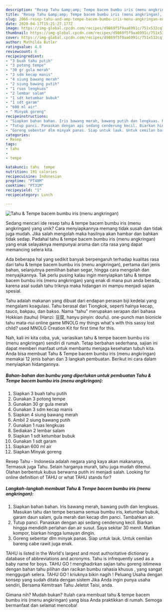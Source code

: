 ```yaml
---
description: "Resep Tahu &amp;amp; Tempe bacem bumbu iris (menu angkringan), Enak"
title: "Resep Tahu &amp;amp; Tempe bacem bumbu iris (menu angkringan), Enak"
slug: 2066-resep-tahu-and-amp-tempe-bacem-bumbu-iris-menu-angkringan-enak
date: 2020-04-17T15:21:27.177Z
image: https://img-global.cpcdn.com/recipes/d9869f5f9aa6991c/751x532cq70/tahu-tempe-bacem-bumbu-iris-menu-angkringan-foto-resep-utama.jpg
thumbnail: https://img-global.cpcdn.com/recipes/d9869f5f9aa6991c/751x532cq70/tahu-tempe-bacem-bumbu-iris-menu-angkringan-foto-resep-utama.jpg
cover: https://img-global.cpcdn.com/recipes/d9869f5f9aa6991c/751x532cq70/tahu-tempe-bacem-bumbu-iris-menu-angkringan-foto-resep-utama.jpg
author: Mathilda Butler
ratingvalue: 4.8
reviewcount: 6
recipeingredient:
- "3 buah tahu putih"
- "3 potong tempe"
- "30 gr gula merah"
- "3 sdm kecap manis"
- "4 siung bawang merah"
- "2 siung bawang putih"
- "1 ruas lengkuas"
- "2 lembar salam"
- "1 sdt ketumbar bubuk"
- "1 sdt garam"
- "600 ml air"
- " Minyak goreng"
recipeinstructions:
- "Siapkan bahan bahan. Iris bawang merah, bawang putih dan lengkuas. Masukan tahu dan tempe bersama semua bumbu iris, ketumbar bubuk, garam daun salam, gula merah dan kecap dlm panci. Tambahkan air."
- "Tutup panci. Panaskan dengan api sedang cenderung kecil. Biarkan hingga mendidih perlahan dan air susut. Saya sekitar 30 menit. Matikan kompor, biarkan hingga lumayan dingin."
- "Goreng sebentar dlm minyak panas. Siap untuk lauk. Untuk cemilan bareng cabe rawit juga enak."
categories:
- Resep
tags:
- tahu
- 
- tempe

katakunci: tahu  tempe 
nutrition: 191 calories
recipecuisine: Indonesian
preptime: "PT40M"
cooktime: "PT31M"
recipeyield: "1"
recipecategory: Lunch

---
```



![Tahu &amp; Tempe bacem bumbu iris (menu angkringan)](https://img-global.cpcdn.com/recipes/d9869f5f9aa6991c/751x532cq70/tahu-tempe-bacem-bumbu-iris-menu-angkringan-foto-resep-utama.jpg)

Sedang mencari ide resep tahu &amp; tempe bacem bumbu iris (menu angkringan) yang unik? Cara menyiapkannya memang tidak susah dan tidak juga mudah. Jika salah mengolah maka hasilnya akan hambar dan bahkan tidak sedap. Padahal tahu &amp; tempe bacem bumbu iris (menu angkringan) yang enak selayaknya mempunyai aroma dan cita rasa yang dapat memancing selera kita.

Ada beberapa hal yang sedikit banyak berpengaruh terhadap kualitas rasa dari tahu &amp; tempe bacem bumbu iris (menu angkringan), pertama dari jenis bahan, selanjutnya pemilihan bahan segar, hingga cara mengolah dan menyajikannya. Tak perlu pusing kalau ingin menyiapkan tahu &amp; tempe bacem bumbu iris (menu angkringan) yang enak di mana pun anda berada, karena asal sudah tahu triknya maka hidangan ini mampu menjadi sajian spesial.

Tahu adalah makanan yang dibuat dari endapan perasan biji kedelai yang mengalami koagulasi. Tahu berasal dari Tiongkok, seperti halnya kecap, tauco, bakpau, dan bakso. Nama &#34;tahu&#34; merupakan serapan dari bahasa Hokkian (tauhu) (Hanzi: 豆腐, hanyu pinyin: doufu). one-punch man bionicle tahu mata-nui online game MNOLG my things what&#39;s with this sassy lost child? used MNOLG Creation Kit for first time for this.


Nah, kali ini kita coba, yuk, variasikan tahu &amp; tempe bacem bumbu iris (menu angkringan) sendiri di rumah. Tetap berbahan sederhana, sajian ini dapat memberi manfaat untuk membantu menjaga kesehatan tubuh kita. Anda bisa membuat Tahu &amp; Tempe bacem bumbu iris (menu angkringan) memakai 12 jenis bahan dan 3 langkah pembuatan. Berikut ini cara dalam menyiapkan hidangannya.

<!--inarticleads1-->

##### Bahan-bahan dan bumbu yang diperlukan untuk pembuatan Tahu &amp; Tempe bacem bumbu iris (menu angkringan):

1. Siapkan 3 buah tahu putih
1. Gunakan 3 potong tempe
1. Gunakan 30 gr gula merah
1. Gunakan 3 sdm kecap manis
1. Siapkan 4 siung bawang merah
1. Ambil 2 siung bawang putih
1. Gunakan 1 ruas lengkuas
1. Sediakan 2 lembar salam
1. Siapkan 1 sdt ketumbar bubuk
1. Gunakan 1 sdt garam
1. Siapkan 600 ml air
1. Siapkan  Minyak goreng


Resep Tahu - Indonesia adalah negara yang kaya akan makananya, Termasuk juga Tahu. Selain harganya murah, tahu juga mudah ditemui. Olahan berbentuk kubus berwarna putih ini menjadi salah. Looking for online definition of TAHU or what TAHU stands for? 

<!--inarticleads2-->

##### Langkah-langkah membuat Tahu &amp; Tempe bacem bumbu iris (menu angkringan):

1. Siapkan bahan bahan. Iris bawang merah, bawang putih dan lengkuas. Masukan tahu dan tempe bersama semua bumbu iris, ketumbar bubuk, garam daun salam, gula merah dan kecap dlm panci. Tambahkan air.
1. Tutup panci. Panaskan dengan api sedang cenderung kecil. Biarkan hingga mendidih perlahan dan air susut. Saya sekitar 30 menit. Matikan kompor, biarkan hingga lumayan dingin.
1. Goreng sebentar dlm minyak panas. Siap untuk lauk. Untuk cemilan bareng cabe rawit juga enak.


TAHU is listed in the World&#39;s largest and most authoritative dictionary database of abbreviations and acronyms. Tahu is infrequently used as a baby name for boys. TAHU GO ! menghadirkan sajian tahu goreng istimewa dengan bahan tahu pilihan dan racikan bumbu rahasia khusus , yang sangat menggugah selera. TAHU GO ! kriuknya bikin nagih ! Peluang Usaha dengan konsep yang sudah ditata dengan sistem Jika Anda ingin punya usaha sendiri, Bersama Kemitraan Tahu Jeletot Taisi, anda. 

Gimana nih? Mudah bukan? Itulah cara membuat tahu &amp; tempe bacem bumbu iris (menu angkringan) yang bisa Anda praktikkan di rumah. Semoga bermanfaat dan selamat mencoba!
